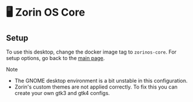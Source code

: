 # 🖥️ Zorin OS Core

## Setup
To use this desktop, change the docker image tag to `zorinos-core`. For setup options, go back to the [main page][setup].

> [!NOTE]
> * The GNOME desktop environment is a bit unstable in this configuration.
> * Zorin's custom themes are not applied correctly. To fix this you can create your own gtk3 and gtk4 configs.


[setup]: https://github.com/tibor309/webtop?tab=readme-ov-file#setup

